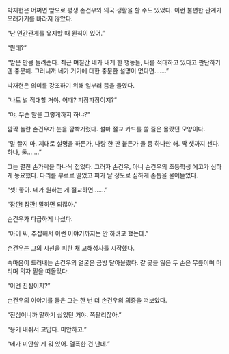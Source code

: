 박재현은 어쩌면 앞으로 평생 손건우와 의국 생활을 할 수도 있었다. 이런 불편한 관계가 오래가기를 바라지 않았다.

“난 인간관계를 유지할 때 원칙이 있어.”

“뭔데?”

“받은 만큼 돌려준다. 최근 며칠간 네가 내게 한 행동들, 나를 적대하고 있다고 판단하기엔 충분해. 그러니까 네가 거기에 대한 충분한 설명이 없다면…….”

박재현은 의미를 강조하기 위해 일부러 뜸을 들였다.

“나도 널 적대할 거야. 어때? 피장파장이지?”

“야, 무슨 말을 그렇게까지 하냐?”

깜짝 놀란 손건우가 눈을 깜빡거렸다. 설마 절교 카드를 쓸 줄은 몰랐던 모양이다.

“말 끌지 마. 제대로 설명을 하든가, 나랑 한 판 붙든가 둘 중 하나만 해. 딱 셋까지 센다. 하나, 둘…….”

그는 펼친 손가락을 하나씩 접었다. 그러자 손건우, 아니 손건우의 초등학생 에고가 심하게 동요했다. 다리를 부르르 떨었고 피가 날 정도로 심하게 손톱을 물어뜯었다.

“셋! 좋아. 네가 원하는 게 절교하면…….”

“잠깐! 잠깐! 말하면 되잖아.”

손건우가 다급하게 나섰다.

“아이 씨, 추잡해서 이런 이야기까지는 안 하려고 했는데.”

손건우는 그의 시선을 피한 채 고해성사를 시작했다.

속마음이 드러내는 손건우의 얼굴은 금방 달아올랐다. 갈 곳을 잃은 두 손은 무릎이며 머리며 의자 밑을 떠돌았다.

“이건 진심이지?”

손건우의 이야기를 들은 그는 한 번 더 손건우의 의중을 떠보았다.

“진심이니까 말하기 싫었던 거야. 쪽팔리잖아.”

“용기 내줘서 고맙다. 미안하고.”

“네가 미안할 게 뭐 있어. 열폭한 건 난데.”